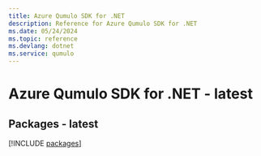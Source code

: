 ```yaml
---
title: Azure Qumulo SDK for .NET
description: Reference for Azure Qumulo SDK for .NET
ms.date: 05/24/2024
ms.topic: reference
ms.devlang: dotnet
ms.service: qumulo
---
```

# Azure Qumulo SDK for .NET - latest
## Packages - latest
[!INCLUDE [packages](qumulo-index.md)]